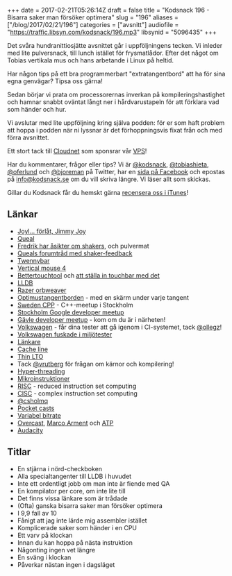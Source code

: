 +++
date = 2017-02-21T05:26:14Z
draft = false
title = "Kodsnack 196 - Bisarra saker man försöker optimera"
slug = "196"
aliases = ["/blog/2017/02/21/196"]
categories = ["avsnitt"]
audiofile = "https://traffic.libsyn.com/kodsnack/196.mp3"
libsynid = "5096435"
+++

Det svåra hundranittiosjätte avsnittet går i uppföljningens tecken. Vi inleder med lite pulversnack, till lunch istället för frysmatlådor. Efter det något om Tobias vertikala mus och hans arbetande i Linux på heltid.

Har någon tips på ett bra programmerbart "extratangentbord" att ha för sina egna genvägar? Tipsa oss gärna!

Sedan börjar vi prata om processorernas inverkan på kompileringshastighet och hamnar snabbt oväntat långt ner i hårdvarustapeln för att förklara vad som händer och hur.

Vi avslutar med lite uppföljning kring själva podden: för er som haft problem att hoppa i podden när ni lyssnar är det förhoppningsvis fixat från och med förra avsnittet.

Ett stort tack till [Cloudnet](http://www.cloudnet.se) som sponsrar vår [VPS](http://en.wikipedia.org/wiki/Virtual_private_server)!

Har du kommentarer, frågor eller tips? Vi är [@kodsnack](https://www.twitter.com/kodsnack), [@tobiashieta](https://www.twitter.com/tobiashieta), [@oferlund](https://www.twitter.com/oferlund) och [@bjoreman](https://www.twitter.com/bjoreman) på Twitter, har en [sida på Facebook](https://www.facebook.com/kodsnack) och epostas på [info@kodsnack.se](mailto:info@kodsnack.se) om du vill skriva längre. Vi läser allt som skickas.

Gillar du Kodsnack får du hemskt gärna [recensera oss i iTunes](http://itunes.apple.com/se/podcast/kodsnack/id561631498?l=en)!

## Länkar ##
* [Joyl… förlåt, Jimmy Joy](https://www.jimmyjoy.com/)
* [Queal](https://queal.com/)
* [Fredrik har åsikter om shakers](http://bjoreman.com/diary/2017/2017-02-11.html), och pulvermat
* [Queals forumtråd med shaker-feedback](https://forum.queal.com/t/shaker-feedback-thought-balloon/49)
* [Twennybar](https://www.jimmyjoy.com/products/twennybar)
* [Vertical mouse 4](https://evoluent.com/products/vm4r/)
* [Bettertouchtool](https://www.boastr.net/) och [att ställa in touchbar med det](https://medium.com/productivity-freak/what-if-you-could-really-customize-your-new-touch-bar-ea42ec66f42c#.fhd7o2vgl)
* [LLDB](https://lldb.llvm.org/)
* [Razer orbweaver](https://www.razerzone.com/gaming-keyboards-keypads/razer-orbweaver)
* [Optimustangentborden](https://www.artlebedev.com/optimus/) - med en skärm under varje tangent
* [Sweden CPP](https://www.meetup.com/swedencpp/) - C++-meetup i Stockholm
* [Stockholm Google developer meetup](https://www.meetup.com/Stockholm-Google-Developer-Group/)
* [Gävle developer meetup](https://www.meetup.com/Gavle-Developer-Meetup/) - kom om du är i närheten!
* [Volkswagen](https://github.com/auchenberg/volkswagen) - får dina tester att gå igenom i CI-systemet, tack [@ollegz](https://www.meetup.com/Stockholm-Google-Developer-Group/)!
* [Volkswagen fuskade i miljötester](https://en.wikipedia.org/wiki/Volkswagen_emissions_scandal)
* [Länkare](https://en.wikipedia.org/wiki/Linker_%28computing%29)
* [Cache line](https://en.wikipedia.org/wiki/Cache_memory#Functional_principles_of_the_cache_memory)
* [Thin LTO](http://blog.llvm.org/2016/06/thinlto-scalable-and-incremental-lto.html)
* Tack [@vrutberg](https://twitter.com/vrutberg) för frågan om kärnor och kompilering!
* [Hyper-threading](https://en.wikipedia.org/wiki/Hyper-threading)
* [Mikroinstruktioner](https://en.wikipedia.org/wiki/Microcode)
* [RISC](https://en.wikipedia.org/wiki/Reduced_instruction_set_computing) - reduced instruction set computing
* [CISC](https://en.wikipedia.org/wiki/Complex_instruction_set_computing) - complex instruction set computing
* [@csholmq](https://twitter.com/csholmq)
* [Pocket casts](http://www.shiftyjelly.com/pocketcasts/)
* [Variabel bitrate](https://en.wikipedia.org/wiki/Variable_bitrate)
* [Overcast](https://overcast.fm/podcasts), [Marco Arment](https://marco.org/about) och [ATP](http://atp.fm/)
* [Audacity](http://www.audacityteam.org/)

## Titlar ##
* En stjärna i nörd-checkboken
* Alla specialtangenter till LLDB i huvudet
* Inte ett ordentligt jobb om man inte är fiende med QA
* En kompilator per core, om inte lite till
* Det finns vissa länkare som är trådade
* (Ofta) ganska bisarra saker man försöker optimera
* I 9,9 fall av 10
* Fånigt att jag inte lärde mig assembler istället
* Komplicerade saker som händer i en CPU
* Ett varv på klockan
* Innan du kan hoppa på nästa instruktion
* Någonting ingen vet längre
* En sväng i klockan
* Påverkar nästan ingen i dagsläget 